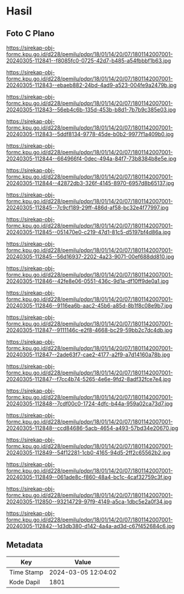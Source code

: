 # Hasil

## Foto C Plano

https://sirekap-obj-formc.kpu.go.id/d228/pemilu/pdpr/18/01/14/20/07/1801142007001-20240305-112841--f8085fc0-0725-42d7-b485-a54fbbbf1b63.jpg

https://sirekap-obj-formc.kpu.go.id/d228/pemilu/pdpr/18/01/14/20/07/1801142007001-20240305-112843--ebaeb882-24bd-4ad9-a523-004fe9a2479b.jpg

https://sirekap-obj-formc.kpu.go.id/d228/pemilu/pdpr/18/01/14/20/07/1801142007001-20240305-112843--56eb4c6b-135d-453b-b8d1-7b7b9c385e03.jpg

https://sirekap-obj-formc.kpu.go.id/d228/pemilu/pdpr/18/01/14/20/07/1801142007001-20240305-112843--5ddf8134-9778-45de-b0b2-9977f1a409b0.jpg

https://sirekap-obj-formc.kpu.go.id/d228/pemilu/pdpr/18/01/14/20/07/1801142007001-20240305-112844--664966f4-0dec-494a-84f7-73b8384b8e5e.jpg

https://sirekap-obj-formc.kpu.go.id/d228/pemilu/pdpr/18/01/14/20/07/1801142007001-20240305-112844--42872db3-326f-4145-8970-6957d8b65137.jpg

https://sirekap-obj-formc.kpu.go.id/d228/pemilu/pdpr/18/01/14/20/07/1801142007001-20240305-112845--7c9cf189-29ff-486d-af58-bc32e4f77997.jpg

https://sirekap-obj-formc.kpu.go.id/d228/pemilu/pdpr/18/01/14/20/07/1801142007001-20240305-112845--051470e0-c219-47d1-81c5-d5197bf4d86a.jpg

https://sirekap-obj-formc.kpu.go.id/d228/pemilu/pdpr/18/01/14/20/07/1801142007001-20240305-112845--56d16937-2202-4a23-9071-00ef688dd810.jpg

https://sirekap-obj-formc.kpu.go.id/d228/pemilu/pdpr/18/01/14/20/07/1801142007001-20240305-112846--42fe8e06-0551-436c-9d1a-df10ff9de0a1.jpg

https://sirekap-obj-formc.kpu.go.id/d228/pemilu/pdpr/18/01/14/20/07/1801142007001-20240305-112846--9116ea6b-aac2-45b6-a85d-8b1f8c08e9b7.jpg

https://sirekap-obj-formc.kpu.go.id/d228/pemilu/pdpr/18/01/14/20/07/1801142007001-20240305-112847--9111146c-e2f8-4668-bc29-59bb2c7dc4db.jpg

https://sirekap-obj-formc.kpu.go.id/d228/pemilu/pdpr/18/01/14/20/07/1801142007001-20240305-112847--2ade63f7-cae2-4177-a2f9-a7d14160a78b.jpg

https://sirekap-obj-formc.kpu.go.id/d228/pemilu/pdpr/18/01/14/20/07/1801142007001-20240305-112847--f7cc4b74-5265-4e6e-9fd2-8adf32fce7e4.jpg

https://sirekap-obj-formc.kpu.go.id/d228/pemilu/pdpr/18/01/14/20/07/1801142007001-20240305-112848--7cdf00c0-1724-4dfc-b44a-959a02ca73d7.jpg

https://sirekap-obj-formc.kpu.go.id/d228/pemilu/pdpr/18/01/14/20/07/1801142007001-20240305-112848--ccd84686-5acb-4654-a493-57bd34e20670.jpg

https://sirekap-obj-formc.kpu.go.id/d228/pemilu/pdpr/18/01/14/20/07/1801142007001-20240305-112849--54f12281-1cb0-4165-94d5-2ff2c65562b2.jpg

https://sirekap-obj-formc.kpu.go.id/d228/pemilu/pdpr/18/01/14/20/07/1801142007001-20240305-112849--061ade8c-f860-48a4-bc1c-4caf32759c3f.jpg

https://sirekap-obj-formc.kpu.go.id/d228/pemilu/pdpr/18/01/14/20/07/1801142007001-20240305-112850--93214729-97f9-4149-a5ca-1dbc5e2a0f34.jpg

https://sirekap-obj-formc.kpu.go.id/d228/pemilu/pdpr/18/01/14/20/07/1801142007001-20240305-112842--1d3db380-d142-4a4a-ad3d-c67f452684c6.jpg


## Metadata

| Key        | Value               |
| ---------- | ------------------- |
| Time Stamp | 2024-03-05 12:04:02 |
| Kode Dapil | 1801                |



